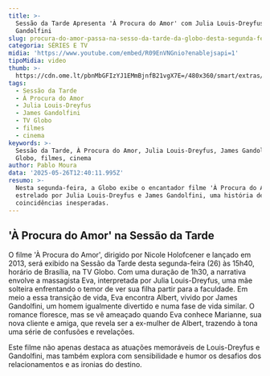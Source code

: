 ```yaml
---
title: >-
  Sessão da Tarde Apresenta 'À Procura do Amor' com Julia Louis-Dreyfus e James
  Gandolfini
slug: procura-do-amor-passa-na-sesso-da-tarde-da-globo-desta-segunda-feira
categoria: SÉRIES E TV
midia: 'https://www.youtube.com/embed/R09EnVNGnio?enablejsapi=1'
tipoMidia: video
thumb: >-
  https://cdn.ome.lt/pbnMbGFIzYJ1EMmBjnfB21vgX7E=/480x360/smart/extras/conteudos/aprocuradoamor.jpg
tags:
  - Sessão da Tarde
  - À Procura do Amor
  - Julia Louis-Dreyfus
  - James Gandolfini
  - TV Globo
  - filmes
  - cinema
keywords: >-
  Sessão da Tarde, À Procura do Amor, Julia Louis-Dreyfus, James Gandolfini, TV
  Globo, filmes, cinema
author: Pablo Moura
data: '2025-05-26T12:40:11.995Z'
resumo: >-
  Nesta segunda-feira, a Globo exibe o encantador filme 'À Procura do Amor',
  estrelado por Julia Louis-Dreyfus e James Gandolfini, uma história de amor e
  coincidências inesperadas.
---
```


## 'À Procura do Amor' na Sessão da Tarde

O filme 'À Procura do Amor', dirigido por Nicole Holofcener e lançado em 2013, será exibido na Sessão da Tarde desta segunda-feira (26) às 15h40, horário de Brasília, na TV Globo. Com uma duração de 1h30, a narrativa envolve a massagista Eva, interpretada por Julia Louis-Dreyfus, uma mãe solteira enfrentando o temor de ver sua filha partir para a faculdade. Em meio a essa transição de vida, Eva encontra Albert, vivido por James Gandolfini, um homem igualmente divertido e numa fase de vida similar. O romance floresce, mas se vê ameaçado quando Eva conhece Marianne, sua nova cliente e amiga, que revela ser a ex-mulher de Albert, trazendo à tona uma série de confusões e revelações.

Este filme não apenas destaca as atuações memoráveis de Louis-Dreyfus e Gandolfini, mas também explora com sensibilidade e humor os desafios dos relacionamentos e as ironias do destino.
